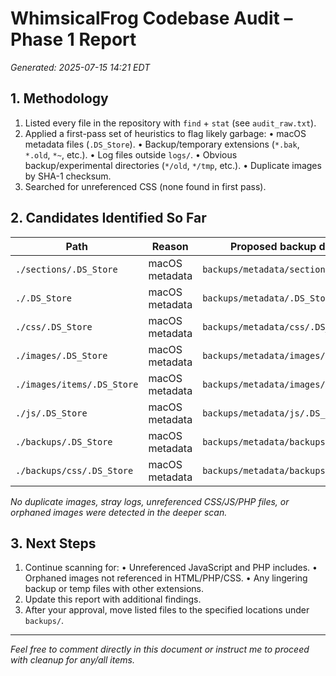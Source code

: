 # WhimsicalFrog Codebase Audit – Phase 1 Report

*Generated: 2025-07-15 14:21 EDT*

## 1. Methodology

1. Listed every file in the repository with `find` + `stat` (see `audit_raw.txt`).
2. Applied a first-pass set of heuristics to flag likely garbage:
   • macOS metadata files (`.DS_Store`).
   • Backup/temporary extensions (`*.bak`, `*.old`, `*~`, etc.).
   • Log files outside `logs/`.
   • Obvious backup/experimental directories (`*/old`, `*/tmp`, etc.).
   • Duplicate images by SHA-1 checksum.
3. Searched for unreferenced CSS (none found in first pass).

## 2. Candidates Identified So Far

| Path | Reason | Proposed backup destination |
|------|--------|-----------------------------|
| `./sections/.DS_Store` | macOS metadata | `backups/metadata/sections/.DS_Store` |
| `./.DS_Store` | macOS metadata | `backups/metadata/.DS_Store` |
| `./css/.DS_Store` | macOS metadata | `backups/metadata/css/.DS_Store` |
| `./images/.DS_Store` | macOS metadata | `backups/metadata/images/.DS_Store` |
| `./images/items/.DS_Store` | macOS metadata | `backups/metadata/images/items/.DS_Store` |
| `./js/.DS_Store` | macOS metadata | `backups/metadata/js/.DS_Store` |
| `./backups/.DS_Store` | macOS metadata | `backups/metadata/backups/.DS_Store` |
| `./backups/css/.DS_Store` | macOS metadata | `backups/metadata/backups/css/.DS_Store` |

_No duplicate images, stray logs, unreferenced CSS/JS/PHP files, or orphaned images were detected in the deeper scan._

## 3. Next Steps

1. Continue scanning for:
   • Unreferenced JavaScript and PHP includes.
   • Orphaned images not referenced in HTML/PHP/CSS.
   • Any lingering backup or temp files with other extensions.
2. Update this report with additional findings.
3. After your approval, move listed files to the specified locations under `backups/`.

---
_Feel free to comment directly in this document or instruct me to proceed with cleanup for any/all items._
